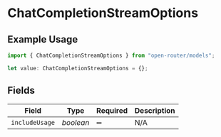 # ChatCompletionStreamOptions

## Example Usage

```typescript
import { ChatCompletionStreamOptions } from "open-router/models";

let value: ChatCompletionStreamOptions = {};
```

## Fields

| Field              | Type               | Required           | Description        |
| ------------------ | ------------------ | ------------------ | ------------------ |
| `includeUsage`     | *boolean*          | :heavy_minus_sign: | N/A                |